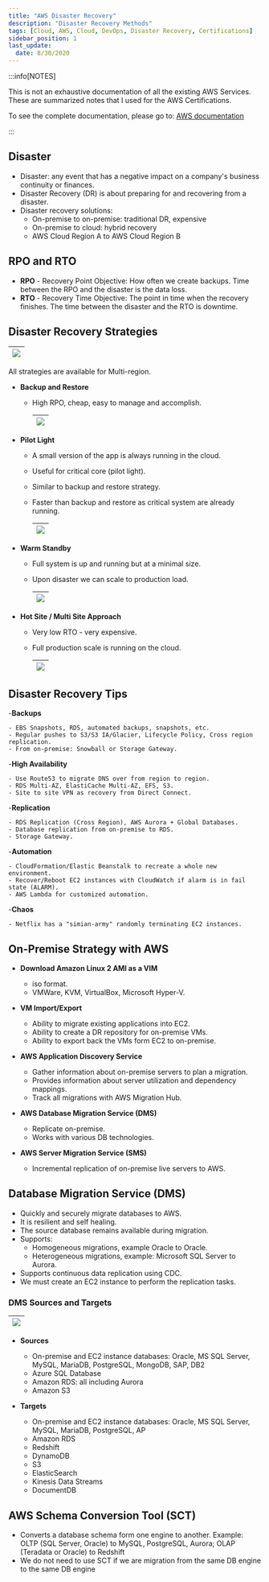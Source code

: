 ```yaml
---
title: "AWS Disaster Recovery"
description: "Disaster Recovery Methods"
tags: [Cloud, AWS, Cloud, DevOps, Disaster Recovery, Certifications]
sidebar_position: 1
last_update:
  date: 8/30/2020
---
```



:::info[NOTES]

This is not an exhaustive documentation of all the existing AWS Services. These are summarized notes that I used for the AWS Certifications.

To see the complete documentation, please go to: [AWS documentation](https://docs.aws.amazon.com/)

:::

## Disaster 

- Disaster: any event that has a negative impact on a company's business continuity or finances.
- Disaster Recovery (DR) is about preparing for and recovering from a disaster.
- Disaster recovery solutions:
    - On-premise to on-premise: traditional DR, expensive
    - On-premise to cloud: hybrid recovery
    - AWS Cloud Region A to AWS Cloud Region B

## RPO and RTO

- **RPO** - Recovery Point Objective: How often we create backups. Time between the RPO and the disaster is the data loss.
- **RTO** - Recovery Time Objective: The point in time when the recovery finishes. The time between the disaster and the RTO is downtime.


## Disaster Recovery Strategies

|![](/img/docs/aws-dr-stratsgies-asterrto.png)|
|-|

All strategies are available for Multi-region. 

- **Backup and Restore**

  - High RPO, cheap, easy to manage and accomplish.
  
    <div class="img-center"> 

    |![](/img/docs/aws-backuprestore-highrpo.png)|
    |-|

    </div>

- **Pilot Light**

  - A small version of the app is always running in the cloud.
  - Useful for critical core (pilot light).
  - Similar to backup and restore strategy.
  - Faster than backup and restore as critical system are already running.
  
    <div class="img-center"> 

    |![](/img/docs/aws-pilotlight-drrr.png)|
    |-|

    </div>

- **Warm Standby**

  - Full system is up and running but at a minimal size.
  - Upon disaster we can scale to production load.
  
    <div class="img-center"> 

    |![](/img/docs/aws-warm-standby-drrrr.png)|
    |-|

    </div>


- **Hot Site / Multi Site Approach**

  - Very low RTO - very expensive.
  - Full production scale is running on the cloud.
  
    <div class="img-center"> 

    |![](/img/docs/aws-multisite-approach.png)|
    |-|

    </div>


## Disaster Recovery Tips

-**Backups**

    - EBS Snapshots, RDS, automated backups, snapshots, etc.
    - Regular pushes to S3/S3 IA/Glacier, Lifecycle Policy, Cross region replication.
    - From on-premise: Snowball or Storage Gateway.

-**High Availability**

    - Use Route53 to migrate DNS over from region to region.
    - RDS Multi-AZ, ElastiCache Multi-AZ, EFS, S3.
    - Site to site VPN as recovery from Direct Connect.

-**Replication**

    - RDS Replication (Cross Region), AWS Aurora + Global Databases.
    - Database replication from on-premise to RDS.
    - Storage Gateway.

-**Automation**

    - CloudFormation/Elastic Beanstalk to recreate a whole new environment.
    - Recover/Reboot EC2 instances with CloudWatch if alarm is in fail state (ALARM).
    - AWS Lambda for customized automation.

-**Chaos**

    - Netflix has a "simian-army" randomly terminating EC2 instances.



## On-Premise Strategy with AWS

- **Download Amazon Linux 2 AMI as a VIM**

    - iso format.
    - VMWare, KVM, VirtualBox, Microsoft Hyper-V.

- **VM Import/Export**

    - Ability to migrate existing applications into EC2.
    - Ability to create a DR repository for on-premise VMs.
    - Ability to export back the VMs form EC2 to on-premise.

- **AWS Application Discovery Service**

    - Gather information about on-premise servers to plan a migration.
    - Provides information about server utilization and dependency mappings.
    - Track all migrations with AWS Migration Hub.

- **AWS Database Migration Service (DMS)**

    - Replicate on-premise.
    - Works with various DB technologies.

- **AWS Server Migration Service (SMS)**

    - Incremental replication of on-premise live servers to AWS.



## Database Migration Service (DMS)

- Quickly and securely migrate databases to AWS.
- It is resilient and self healing.
- The source database remains available during migration.
- Supports:
    - Homogeneous migrations, example Oracle to Oracle.
    - Heterogeneous migrations, example: Microsoft SQL Server to Aurora.
- Supports continuous data replication using CDC.
- We must create an EC2 instance to perform the replication tasks.

### DMS Sources and Targets

|![](/img/docs/aws-schematool-howitworksss.png)|
|-|

- **Sources**
  - On-premise and EC2 instance databases: Oracle, MS SQL Server, MySQL, MariaDB, PostgreSQL, MongoDB, SAP, DB2
  - Azure SQL Database
  - Amazon RDS: all including Aurora
  - Amazon S3

- **Targets**
  - On-premise and EC2 instance databases: Oracle, MS SQL Server, MySQL, MariaDB, PostgreSQL, AP
  - Amazon RDS
  - Redshift
  - DynamoDB
  - S3
  - ElasticSearch
  - Kinesis Data Streams
  - DocumentDB

  


## AWS Schema Conversion Tool (SCT)

- Converts a database schema form one engine to another. Example: OLTP (SQL Server, Oracle) to MySQL, PostgreSQL, Aurora; OLAP (Teradata or Oracle) to Redshift
- We do not need to use SCT if we are migration from the same DB engine to the same DB engine


  

